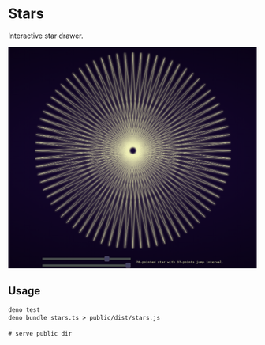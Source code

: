 # Stars

Interactive star drawer.

![Screenshot](https://raw.githubusercontent.com/stefk/stars/master/screenshot.png?token=AAGXCGPASKJ66EIDHAHS55C6YRBNQ)

## Usage

```
deno test
deno bundle stars.ts > public/dist/stars.js

# serve public dir
```
